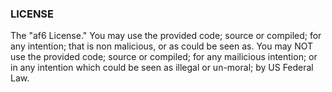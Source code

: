 ### LICENSE
The "af6 License."
You may use the provided code; source or compiled; for any intention; that is non malicious, or as could be seen as.
You may NOT use the provided code; source or compiled; for any mailicious intention; or in any intention which could be seen as illegal or un-moral; by US Federal Law. 
